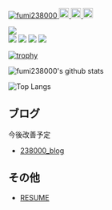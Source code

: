 <!-- ラベル -->
<p align="left">
  <a href="https://github.com/fumi238000/fumi238000/">
    <img src="https://komarev.com/ghpvc/?username=fumi238000" alt="fumi238000" />
  </a>
  <a href="https://github.com/fumi238000">
    <img height="20" src="https://img.shields.io/github/followers/fumi238000?label=follow&logo=github&style=flat" />
  </a>
  <a href="http://qiita.com/fumi238000">
    <img height="20" src="https://qiita-badge.apiapi.app/s/fumi238000/posts.svg" />
  </a>
  <//qiita.com/fumi238000">
    <img height="20" src="https://qiita-badge.apiapi.app/s/fumi238000/contributions.svg" />
  </a>
</p>
 
<!-- GitHub Profile Summary Cards -->
![](http://github-profile-summary-cards.vercel.app/api/cards/profile-details?username=fumi238000&theme=dracula)  
![](http://github-profile-summary-cards.vercel.app/api/cards/repos-per-language?username=fumi238000&theme=dracula)
![](http://github-profile-summary-cards.vercel.app/api/cards/stats?username=fumi238000&theme=dracula)
![](http://github-profile-summary-cards.vercel.app/api/cards/productive-time?username=fumi238000&theme=dracula&utcOffset=8)
![](http://github-profile-summary-cards.vercel.app/api/cards/most-commit-language?username=fumi238000&theme=dracula)
  
 <!-- トロフィー -->
[![trophy](https://github-profile-trophy.vercel.app/?username=fumi238000&theme=onedark)](https://github.com/fumi238000/github-profile-trophy)


 <!-- github-readme-stats -->
![fumi238000's github stats](https://github-readme-stats.vercel.app/api?username=fumi238000&count_private=true&show_icons=true&theme=radical)

![Top Langs](https://github-readme-stats.vercel.app/api/top-langs/?username=fumi238000&theme=radical)

## ブログ
今後改善予定
- [238000_blog](https://blog-3e0d1.web.app/)

## その他

- [RESUME](https://www.resume.id/fumi238000)

<!-- 参考資料 -->
<!-- https://github-profile-summary-cards.vercel.app/demo.html\ -->
<!-- https://github-profile-summary-cards.vercel.app/demo.html -->
